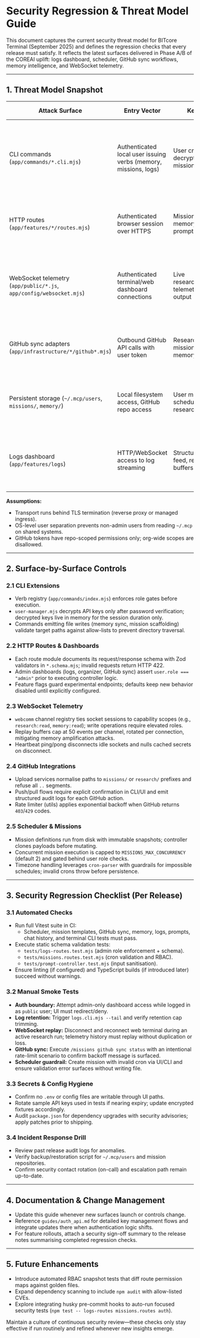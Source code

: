 # Security Regression & Threat Model Guide

This document captures the current security threat model for BITcore Terminal (September 2025) and defines the regression checks that every release must satisfy. It reflects the latest surfaces delivered in Phase A/B of the COREAI uplift: logs dashboard, scheduler, GitHub sync workflows, memory intelligence, and WebSocket telemetry.

---

## 1. Threat Model Snapshot

| Attack Surface | Entry Vector | Key Assets | Primary Controls |
| --- | --- | --- | --- |
| CLI commands (`app/commands/*.cli.mjs`) | Authenticated local user issuing verbs (memory, missions, logs) | User credentials, decrypted API keys, mission definitions | Role-enforced verb dispatch, inquirer password prompts, Argon2 + AES-GCM storage |
| HTTP routes (`app/features/*/routes.mjs`) | Authenticated browser session over HTTPS | Mission queue, memory corpus, prompt library | Express auth middleware, Zod schema validation, rate limiting, feature flags |
| WebSocket telemetry (`app/public/*.js`, `app/config/websocket.mjs`) | Authenticated terminal/web dashboard connections | Live research/memory/log telemetry, command output | Session binding per socket, per-channel capability map, throttled replay buffer |
| GitHub sync adapters (`app/infrastructure/*/github*.mjs`) | Outbound GitHub API calls with user token | Research reports, mission templates, memory snapshots | Encrypted token storage, scoped repo permissions, upload path allow-list |
| Persistent storage (`~/.mcp/users`, `missions/`, `memory/`) | Local filesystem access, GitHub repo access | User metadata, scheduler definitions, research artifacts | Encrypted API keys, git history monitoring, per-role read/write gates |
| Logs dashboard (`app/features/logs`) | HTTP/WebSocket access to log streaming | Structured event feed, retention buffers | Admin-only role check, schema validation, retention caps, redaction filters |

**Assumptions:**
- Transport runs behind TLS termination (reverse proxy or managed ingress).
- OS-level user separation prevents non-admin users from reading `~/.mcp` on shared systems.
- GitHub tokens have repo-scoped permissions only; org-wide scopes are disallowed.

---

## 2. Surface-by-Surface Controls

### 2.1 CLI Extensions
- Verb registry (`app/commands/index.mjs`) enforces role gates before execution.
- `user-manager.mjs` decrypts API keys only after password verification; decrypted keys live in memory for the session duration only.
- Commands emitting file writes (memory sync, mission scaffolding) validate target paths against allow-lists to prevent directory traversal.

### 2.2 HTTP Routes & Dashboards
- Each route module documents its request/response schema with Zod validators in `*.schema.mjs`; invalid requests return HTTP 422.
- Admin dashboards (logs, organizer, GitHub sync) assert `user.role === "admin"` prior to executing controller logic.
- Feature flags guard experimental endpoints; defaults keep new behavior disabled until explicitly configured.

### 2.3 WebSocket Telemetry
- `webcomm` channel registry ties socket sessions to capability scopes (e.g., `research:read`, `memory:read`); write operations require elevated roles.
- Replay buffers cap at 50 events per channel, rotated per connection, mitigating memory amplification attacks.
- Heartbeat ping/pong disconnects idle sockets and nulls cached secrets on disconnect.

### 2.4 GitHub Integrations
- Upload services normalise paths to `missions/` or `research/` prefixes and refuse all `..` segments.
- Push/pull flows require explicit confirmation in CLI/UI and emit structured audit logs for each GitHub action.
- Rate limiter (utils) applies exponential backoff when GitHub returns `403`/`429` codes.

### 2.5 Scheduler & Missions
- Mission definitions run from disk with immutable snapshots; controller clones payloads before mutating.
- Concurrent mission execution is capped to `MISSIONS_MAX_CONCURRENCY` (default 2) and gated behind user role checks.
- Timezone handling leverages `cron-parser` with guardrails for impossible schedules; invalid crons throw before persistence.

---

## 3. Security Regression Checklist (Per Release)

### 3.1 Automated Checks
- Run full Vitest suite in CI:
  - Scheduler, mission templates, GitHub sync, memory, logs, prompts, chat history, and terminal CLI tests must pass.
- Execute static schema validation tests:
  - `tests/logs-routes.test.mjs` (admin role enforcement + schema).
  - `tests/missions.routes.test.mjs` (cron validation and RBAC).
  - `tests/prompt-controller.test.mjs` (input sanitisation).
- Ensure linting (if configured) and TypeScript builds (if introduced later) succeed without warnings.

### 3.2 Manual Smoke Tests
- **Auth boundary:** Attempt admin-only dashboard access while logged in as `public` user; UI must redirect/deny.
- **Log retention:** Trigger `logs.cli.mjs --tail` and verify retention cap trimming.
- **WebSocket replay:** Disconnect and reconnect web terminal during an active research run; telemetry history must replay without duplication or loss.
- **GitHub sync:** Execute `/missions github sync status` with an intentional rate-limit scenario to confirm backoff message is surfaced.
- **Scheduler guardrail:** Create mission with invalid cron via UI/CLI and ensure validation error surfaces without writing file.

### 3.3 Secrets & Config Hygiene
- Confirm no `.env` or config files are writable through UI paths.
- Rotate sample API keys used in tests if nearing expiry; update encrypted fixtures accordingly.
- Audit `package.json` for dependency upgrades with security advisories; apply patches prior to shipping.

### 3.4 Incident Response Drill
- Review past release audit logs for anomalies.
- Verify backup/restoration script for `~/.mcp/users` and mission repositories.
- Confirm security contact rotation (on-call) and escalation path remain up-to-date.

---

## 4. Documentation & Change Management
- Update this guide whenever new surfaces launch or controls change.
- Reference `guides/auth_api.md` for detailed key management flows and integrate updates there when authentication logic shifts.
- For feature rollouts, attach a security sign-off summary to the release notes summarising completed regression checks.

---

## 5. Future Enhancements
- Introduce automated RBAC snapshot tests that diff route permission maps against golden files.
- Expand dependency scanning to include `npm audit` with allow-listed CVEs.
- Explore integrating husky pre-commit hooks to auto-run focused security tests (`npm test -- logs-routes missions.routes auth`).

Maintain a culture of continuous security review—these checks only stay effective if run routinely and refined whenever new insights emerge.
